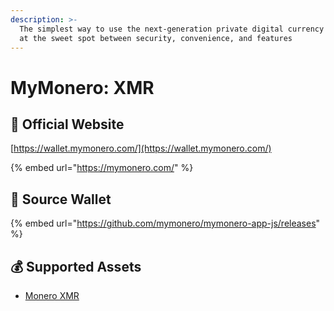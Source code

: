 ```yaml
---
description: >-
  The simplest way to use the next-generation private digital currency Monero,
  at the sweet spot between security, convenience, and features
---
```


# MyMonero: XMR

## 🚀 Official Website

[https://wallet.mymonero.com/](https://wallet.mymonero.com/)

{% embed url="https://mymonero.com/" %}

## 📑 Source Wallet

{% embed url="https://github.com/mymonero/mymonero-app-js/releases" %}

## 💰 Supported Assets

* [Monero XMR](../../coins/overview-xmr/)

